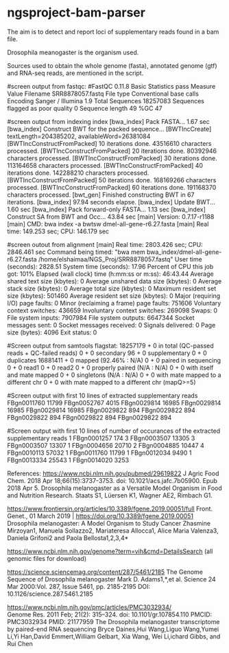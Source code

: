 # ngsproject-bam-parser
The aim is to detect and report loci of supplementary reads found in a bam file.

Drosophila meanogaster is the organism used.

Sources used to obtain the whole genome (fasta), annotated genome (gtf) and RNA-seq reads, are mentioned in the script.

#screen output from fastqc:
#FastQC	0.11.8
Basic Statistics	pass
Measure	Value
Filename	SRR8878057.fastq
File type	Conventional base calls
Encoding	Sanger / Illumina 1.9
Total Sequences	18257083
Sequences flagged as poor quality	0
Sequence length	49
%GC	47

#screen output from indexing
index [bwa_index] Pack FASTA... 1.67 sec
[bwa_index] Construct BWT for the packed sequence...
[BWTIncCreate] textLength=204385202, availableWord=26381084
[BWTIncConstructFromPacked] 10 iterations done. 43516610 characters processed.
[BWTIncConstructFromPacked] 20 iterations done. 80392946 characters processed.
[BWTIncConstructFromPacked] 30 iterations done. 113164658 characters processed.
[BWTIncConstructFromPacked] 40 iterations done. 142288210 characters processed.
[BWTIncConstructFromPacked] 50 iterations done. 168169266 characters processed.
[BWTIncConstructFromPacked] 60 iterations done. 191168370 characters processed.
[bwt_gen] Finished constructing BWT in 67 iterations.
[bwa_index] 97.94 seconds elapse.
[bwa_index] Update BWT... 1.60 sec
[bwa_index] Pack forward-only FASTA... 1.13 sec
[bwa_index] Construct SA from BWT and Occ... 43.84 sec
[main] Version: 0.7.17-r1188
[main] CMD: bwa index -a bwtsw dmel-all-gene-r6.27.fasta
[main] Real time: 149.253 sec; CPU: 146.179 sec

#screen outout from alignment
[main] Real time: 2803.426 sec; CPU: 2846.461 sec
	Command being timed: "bwa mem bwa_index/dmel-all-gene-r6.27.fasta /home/elshaimaa/NGS_Proj/SRR8878057.fastq"
	User time (seconds): 2828.51
	System time (seconds): 17.96
	Percent of CPU this job got: 101%
	Elapsed (wall clock) time (h:mm:ss or m:ss): 46:43.44
	Average shared text size (kbytes): 0
	Average unshared data size (kbytes): 0
	Average stack size (kbytes): 0
	Average total size (kbytes): 0
	Maximum resident set size (kbytes): 501460
	Average resident set size (kbytes): 0
	Major (requiring I/O) page faults: 0
	Minor (reclaiming a frame) page faults: 751606
	Voluntary context switches: 436659
	Involuntary context switches: 269098
	Swaps: 0
	File system inputs: 7907984
	File system outputs: 6647344
	Socket messages sent: 0
	Socket messages received: 0
	Signals delivered: 0
	Page size (bytes): 4096
Exit status: 0

#Screen output from samtools flagstat:
18257179 + 0 in total (QC-passed reads + QC-failed reads)
0 + 0 secondary
96 + 0 supplementary
0 + 0 duplicates
16881411 + 0 mapped (92.46% : N/A)
0 + 0 paired in sequencing
0 + 0 read1
0 + 0 read2
0 + 0 properly paired (N/A : N/A)
0 + 0 with itself and mate mapped
0 + 0 singletons (N/A : N/A)
0 + 0 with mate mapped to a different chr
0 + 0 with mate mapped to a different chr (mapQ>=5)

#Screen output with first 10 lines of extracted supplementary reads
FBgn0011760	11799
FBgn0052767	4015
FBgn0029814	16985
FBgn0029814	16985
FBgn0029814	16985
FBgn0029822	894
FBgn0029822	894
FBgn0029822	894
FBgn0029822	894
FBgn0029822	894

#Screen output with first 10 lines of number of occurances of the extracted supplementary reads
      1 FBgn0001257	174
      3 FBgn0003507	13305
      3 FBgn0003507	13307
      1 FBgn0004656	20710
      2 FBgn0004885	10447
      4 FBgn0010113	57032
      1 FBgn0011760	11799
      1 FBgn0012034	9490
      1 FBgn0013334	25543
      1 FBgn0014020	3253

References:
https://www.ncbi.nlm.nih.gov/pubmed/29619822
  J Agric Food Chem. 2018 Apr 18;66(15):3737-3753. doi: 10.1021/acs.jafc.7b05900. Epub 2018 Apr 5.
  Drosophila melanogaster as a Versatile Model Organism in Food and Nutrition Research.
  Staats S1, Lüersen K1, Wagner AE2, Rimbach G1.
  
https://www.frontiersin.org/articles/10.3389/fgene.2019.00051/full
   Front. Genet., 01 March 2019 | https://doi.org/10.3389/fgene.2019.00051
   Drosophila melanogaster: A Model Organism to Study Cancer
   Zhasmine Mirzoyan1, Manuela Sollazzo2, Mariateresa Allocca1, Alice Maria Valenza3, Daniela Grifoni2 and Paola Bellosta1,2,3,4*
  
https://www.ncbi.nlm.nih.gov/genome?term=vih&cmd=DetailsSearch
(all genomic files for download)
  
https://science.sciencemag.org/content/287/5461/2185
  The Genome Sequence of Drosophila melanogaster
  Mark D. Adams1,*,et al.
  Science  24 Mar 2000:Vol. 287, Issue 5461, pp. 2185-2195
  DOI: 10.1126/science.287.5461.2185 
  
https://www.ncbi.nlm.nih.gov/pmc/articles/PMC3032934/  
  Genome Res. 2011 Feb; 21(2): 315–324.
  doi: 10.1101/gr.107854.110
  PMCID: PMC3032934
  PMID: 21177959
  The Drosophila melanogaster transcriptome by paired-end RNA sequencing
  Bryce Daines,Hui Wang,Liguo Wang,Yumei Li,Yi Han,David Emmert,William Gelbart, Xia Wang, Wei Li,ichard Gibbs, and Rui Chen


